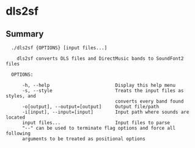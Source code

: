 dls2sf
======

Summary
-------
      ./dls2sf {OPTIONS} [input files...]
    
        dls2sf converts DLS files and DirectMusic bands to SoundFont2 files
    
      OPTIONS:
    
          -h, --help                        Display this help menu
          -s, --style                       Treats the input files as styles, and
                                            converts every band found
          -o[output], --output=[output]     Output file/path
          -i[input], --input=[input]        Input path where sounds are located
          input files...                    Input files to parse
          "--" can be used to terminate flag options and force all following
          arguments to be treated as positional options
